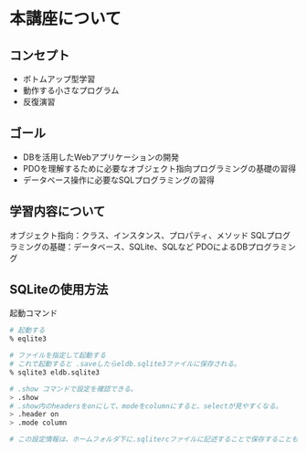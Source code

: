 # 本講座について

## コンセプト
- ボトムアップ型学習
- 動作する小さなプログラム
- 反復演習

## ゴール
- DBを活用したWebアプリケーションの開発
- PDOを理解するために必要なオブジェクト指向プログラミングの基礎の習得
- データベース操作に必要なSQLプログラミングの習得

## 学習内容について
オブジェクト指向：クラス、インスタンス、プロパティ、メソッド
SQLプログラミングの基礎：データベース、SQLite、SQLなど
PDOによるDBプログラミング

## SQLiteの使用方法
起動コマンド
```zsh
# 起動する
% eqlite3

# ファイルを指定して起動する
# これで起動すると .saveしたらeldb.sqlite3ファイルに保存される。
% sqlite3 eldb.sqlite3

# .show コマンドで設定を確認できる。
> .show
# .show内のheadersをonにして、modeをcolumnにすると、selectが見やすくなる。
> .header on
> .mode column

# この設定情報は、ホームフォルダ下に.sqlitercファイルに記述することで保存することも可能。
```